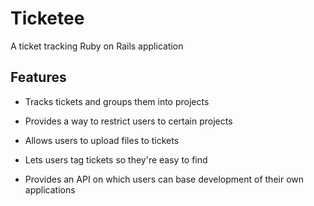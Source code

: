 # Ticketee

A ticket tracking Ruby on Rails application

## Features

- Tracks tickets and groups them into projects

- Provides a way to restrict users to certain projects

- Allows users to upload files to tickets

- Lets users tag tickets so they're easy to find

- Provides an API on which users can base development of their own applications
